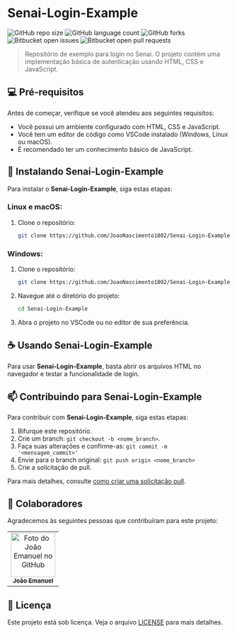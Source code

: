 # Senai-Login-Example

![GitHub repo size](https://img.shields.io/github/repo-size/JoaoNascimento1802/Senai-Login-Example?style=for-the-badge)
![GitHub language count](https://img.shields.io/github/languages/count/JoaoNascimento1802/Senai-Login-Example?style=for-the-badge)
![GitHub forks](https://img.shields.io/github/forks/JoaoNascimento1802/Senai-Login-Example?style=for-the-badge)
![Bitbucket open issues](https://img.shields.io/bitbucket/issues/JoaoNascimento1802/Senai-Login-Example?style=for-the-badge)
![Bitbucket open pull requests](https://img.shields.io/bitbucket/pr-raw/JoaoNascimento1802/Senai-Login-Example?style=for-the-badge)

> Repositório de exemplo para login no Senai. O projeto contém uma implementação básica de autenticação usando HTML, CSS e JavaScript.

## 💻 Pré-requisitos

Antes de começar, verifique se você atendeu aos seguintes requisitos:

- Você possui um ambiente configurado com HTML, CSS e JavaScript.
- Você tem um editor de código como VSCode instalado (Windows, Linux ou macOS).
- É recomendado ter um conhecimento básico de JavaScript.

## 🚀 Instalando Senai-Login-Example

Para instalar o **Senai-Login-Example**, siga estas etapas:

### Linux e macOS:

1. Clone o repositório:
    ```bash
    git clone https://github.com/JoaoNascimento1802/Senai-Login-Example.git
    ```

### Windows:

1. Clone o repositório:
    ```bash
    git clone https://github.com/JoaoNascimento1802/Senai-Login-Example.git
    ```

2. Navegue até o diretório do projeto:
    ```bash
    cd Senai-Login-Example
    ```

3. Abra o projeto no VSCode ou no editor de sua preferência.

## ☕ Usando Senai-Login-Example

Para usar **Senai-Login-Example**, basta abrir os arquivos HTML no navegador e testar a funcionalidade de login.

## 📫 Contribuindo para Senai-Login-Example

Para contribuir com **Senai-Login-Example**, siga estas etapas:

1. Bifurque este repositório.
2. Crie um branch: `git checkout -b <nome_branch>`.
3. Faça suas alterações e confirme-as: `git commit -m '<mensagem_commit>'`
4. Envie para o branch original: `git push origin <nome_branch>`
5. Crie a solicitação de pull.

Para mais detalhes, consulte [como criar uma solicitação pull](https://help.github.com/en/github/collaborating-with-issues-and-pull-requests/creating-a-pull-request).

## 🤝 Colaboradores

Agradecemos às seguintes pessoas que contribuíram para este projeto:

<table>
  <tr>
    <td align="center">
      <a href="https://github.com/JoaoNascimento1802">
        <img src="https://i.pinimg.com/736x/6d/83/b9/6d83b96e6f062c57dcbeb3e325ebcd10.jpg" width="100px;" alt="Foto do João Emanuel no GitHub"/><br>
        <sub>
          <b>João Emanuel</b>
        </sub>
      </a>
    </td>
  </tr>
</table>

## 📝 Licença

Este projeto está sob licença. Veja o arquivo [LICENSE](LICENSE.md) para mais detalhes.
